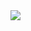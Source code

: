 <img src="[https://drive.google.com/file/d/1aZ2LD8Wle9vY0VaybBBGZcxJl7YNG3yL/view?usp=drive_link](https://drive.google.com/file/d/1aZ2LD8Wle9vY0VaybBBGZcxJl7YNG3yL/view?usp=sharing)">
